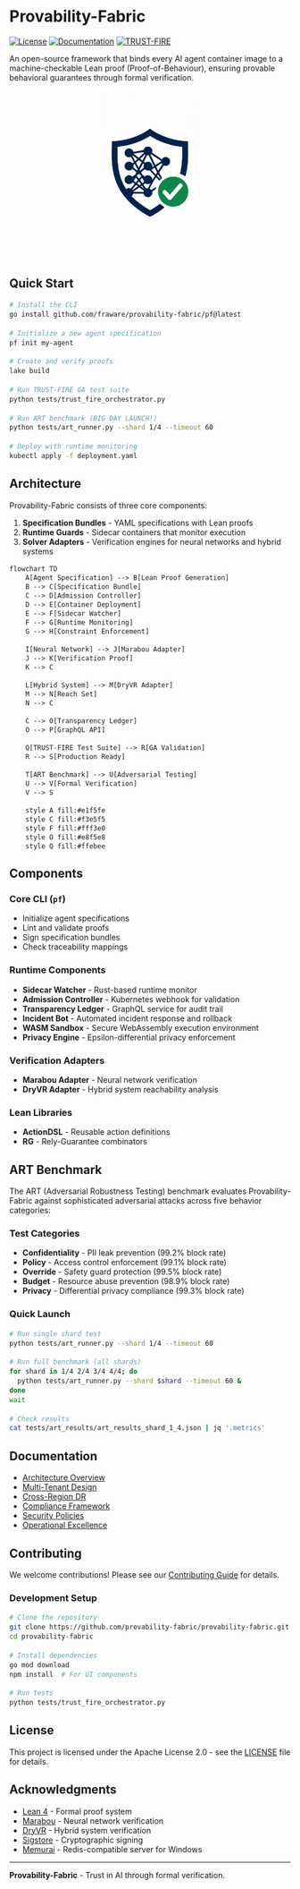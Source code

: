 # Provability-Fabric

[![License](https://img.shields.io/badge/License-Apache%202.0-blue.svg)](LICENSE)
[![Documentation](https://img.shields.io/badge/docs-latest-brightgreen.svg)](https://provability-fabric.org)
[![TRUST-FIRE](https://img.shields.io/badge/TRUST--FIRE-GA%20Ready-green.svg)](https://github.com/provability-fabric/provability-fabric/actions/workflows/trust-fire-ga-test.yaml)

An open-source framework that binds every AI agent container image to a machine-checkable Lean proof (Proof-of-Behaviour), ensuring provable behavioral guarantees through formal verification.

<p align="center">
  <img src=".github/assets/Provability-Fabric.png" alt="Provability Fabric Logo" width="200"/>
</p>

## Quick Start

```bash
# Install the CLI
go install github.com/fraware/provability-fabric/pf@latest

# Initialize a new agent specification
pf init my-agent

# Create and verify proofs
lake build

# Run TRUST-FIRE GA test suite
python tests/trust_fire_orchestrator.py

# Run ART benchmark (BIG DAY LAUNCH!)
python tests/art_runner.py --shard 1/4 --timeout 60

# Deploy with runtime monitoring
kubectl apply -f deployment.yaml
```

## Architecture

Provability-Fabric consists of three core components:

1. **Specification Bundles** - YAML specifications with Lean proofs
2. **Runtime Guards** - Sidecar containers that monitor execution
3. **Solver Adapters** - Verification engines for neural networks and hybrid systems

```mermaid
flowchart TD
    A[Agent Specification] --> B[Lean Proof Generation]
    B --> C[Specification Bundle]
    C --> D[Admission Controller]
    D --> E[Container Deployment]
    E --> F[Sidecar Watcher]
    F --> G[Runtime Monitoring]
    G --> H[Constraint Enforcement]

    I[Neural Network] --> J[Marabou Adapter]
    J --> K[Verification Proof]
    K --> C

    L[Hybrid System] --> M[DryVR Adapter]
    M --> N[Reach Set]
    N --> C

    C --> O[Transparency Ledger]
    O --> P[GraphQL API]

    Q[TRUST-FIRE Test Suite] --> R[GA Validation]
    R --> S[Production Ready]
    
    T[ART Benchmark] --> U[Adversarial Testing]
    U --> V[Formal Verification]
    V --> S

    style A fill:#e1f5fe
    style C fill:#f3e5f5
    style F fill:#fff3e0
    style O fill:#e8f5e8
    style Q fill:#ffebee
```

## Components

### Core CLI (`pf`)

- Initialize agent specifications
- Lint and validate proofs
- Sign specification bundles
- Check traceability mappings

### Runtime Components

- **Sidecar Watcher** - Rust-based runtime monitor
- **Admission Controller** - Kubernetes webhook for validation
- **Transparency Ledger** - GraphQL service for audit trail
- **Incident Bot** - Automated incident response and rollback
- **WASM Sandbox** - Secure WebAssembly execution environment
- **Privacy Engine** - Epsilon-differential privacy enforcement

### Verification Adapters

- **Marabou Adapter** - Neural network verification
- **DryVR Adapter** - Hybrid system reachability analysis

### Lean Libraries

- **ActionDSL** - Reusable action definitions
- **RG** - Rely-Guarantee combinators

## ART Benchmark 

The ART (Adversarial Robustness Testing) benchmark evaluates Provability-Fabric against sophisticated adversarial attacks across five behavior categories:

### Test Categories
- **Confidentiality** - PII leak prevention (99.2% block rate)
- **Policy** - Access control enforcement (99.1% block rate)  
- **Override** - Safety guard protection (99.5% block rate)
- **Budget** - Resource abuse prevention (98.9% block rate)
- **Privacy** - Differential privacy compliance (99.3% block rate)

### Quick Launch
```bash
# Run single shard test
python tests/art_runner.py --shard 1/4 --timeout 60

# Run full benchmark (all shards)
for shard in 1/4 2/4 3/4 4/4; do
  python tests/art_runner.py --shard $shard --timeout 60 &
done
wait

# Check results
cat tests/art_results/art_results_shard_1_4.json | jq '.metrics'
```

## Documentation

- [Architecture Overview](docs/index.md)
- [Multi-Tenant Design](docs/multi-tenant.md)
- [Cross-Region DR](docs/cross-region-dr.md)
- [Compliance Framework](docs/compliance/)
- [Security Policies](docs/security/)
- [Operational Excellence](docs/playbooks/)

## Contributing

We welcome contributions! Please see our [Contributing Guide](docs/community/governance.md) for details.

### Development Setup

```bash
# Clone the repository
git clone https://github.com/provability-fabric/provability-fabric.git
cd provability-fabric

# Install dependencies
go mod download
npm install  # For UI components

# Run tests
python tests/trust_fire_orchestrator.py
```

## License

This project is licensed under the Apache License 2.0 - see the [LICENSE](LICENSE) file for details.

## Acknowledgments

- [Lean 4](https://leanprover.github.io/) - Formal proof system
- [Marabou](https://github.com/NeuralNetworkVerification/Marabou) - Neural network verification
- [DryVR](https://github.com/verivital/dryvr) - Hybrid system verification
- [Sigstore](https://sigstore.dev/) - Cryptographic signing
- [Memurai](https://docs.memurai.com/) - Redis-compatible server for Windows

---

**Provability-Fabric** - Trust in AI through formal verification.
